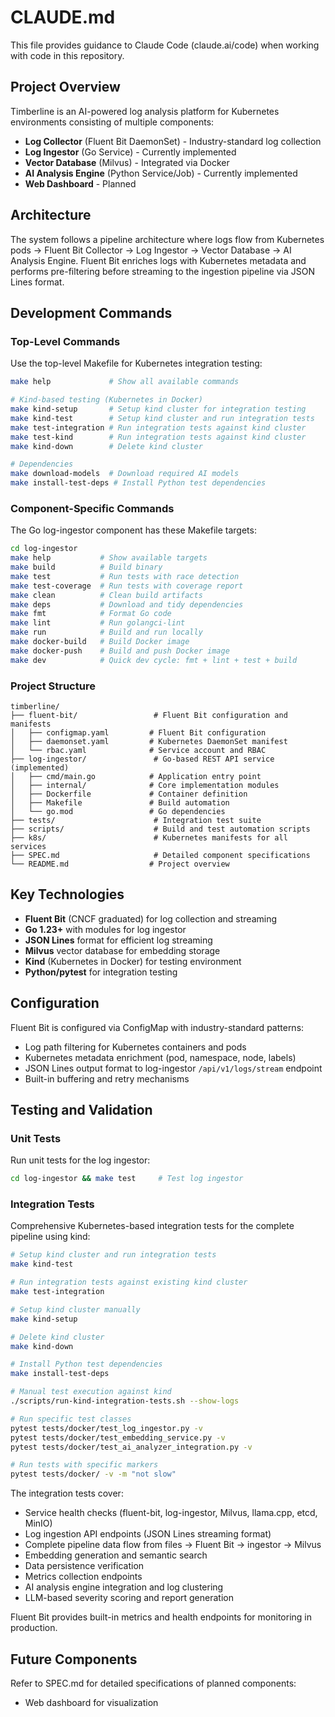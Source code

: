 # CLAUDE.md

This file provides guidance to Claude Code (claude.ai/code) when working with code in this repository.

## Project Overview

Timberline is an AI-powered log analysis platform for Kubernetes environments consisting of multiple components:
- **Log Collector** (Fluent Bit DaemonSet) - Industry-standard log collection
- **Log Ingestor** (Go Service) - Currently implemented
- **Vector Database** (Milvus) - Integrated via Docker
- **AI Analysis Engine** (Python Service/Job) - Currently implemented
- **Web Dashboard** - Planned

## Architecture

The system follows a pipeline architecture where logs flow from Kubernetes pods → Fluent Bit Collector → Log Ingestor → Vector Database → AI Analysis Engine. Fluent Bit enriches logs with Kubernetes metadata and performs pre-filtering before streaming to the ingestion pipeline via JSON Lines format.

## Development Commands

### Top-Level Commands
Use the top-level Makefile for Kubernetes integration testing:

```bash
make help             # Show all available commands

# Kind-based testing (Kubernetes in Docker)
make kind-setup       # Setup kind cluster for integration testing
make kind-test        # Setup kind cluster and run integration tests
make test-integration # Run integration tests against kind cluster
make test-kind        # Run integration tests against kind cluster
make kind-down        # Delete kind cluster

# Dependencies
make download-models  # Download required AI models
make install-test-deps # Install Python test dependencies
```

### Component-Specific Commands
The Go log-ingestor component has these Makefile targets:

```bash
cd log-ingestor
make help           # Show available targets
make build          # Build binary
make test           # Run tests with race detection
make test-coverage  # Run tests with coverage report
make clean          # Clean build artifacts
make deps           # Download and tidy dependencies
make fmt            # Format Go code
make lint           # Run golangci-lint
make run            # Build and run locally
make docker-build   # Build Docker image
make docker-push    # Build and push Docker image
make dev            # Quick dev cycle: fmt + lint + test + build
```

### Project Structure

```
timberline/
├── fluent-bit/                 # Fluent Bit configuration and manifests
│   ├── configmap.yaml         # Fluent Bit configuration
│   ├── daemonset.yaml         # Kubernetes DaemonSet manifest
│   └── rbac.yaml              # Service account and RBAC
├── log-ingestor/               # Go-based REST API service (implemented)
│   ├── cmd/main.go            # Application entry point
│   ├── internal/              # Core implementation modules
│   ├── Dockerfile             # Container definition
│   ├── Makefile               # Build automation
│   └── go.mod                 # Go dependencies
├── tests/                      # Integration test suite
├── scripts/                    # Build and test automation scripts
├── k8s/                        # Kubernetes manifests for all services
├── SPEC.md                     # Detailed component specifications
└── README.md                  # Project overview
```

## Key Technologies

- **Fluent Bit** (CNCF graduated) for log collection and streaming
- **Go 1.23+** with modules for log ingestor
- **JSON Lines** format for efficient log streaming
- **Milvus** vector database for embedding storage
- **Kind** (Kubernetes in Docker) for testing environment
- **Python/pytest** for integration testing

## Configuration

Fluent Bit is configured via ConfigMap with industry-standard patterns:
- Log path filtering for Kubernetes containers and pods
- Kubernetes metadata enrichment (pod, namespace, node, labels)
- JSON Lines output format to log-ingestor `/api/v1/logs/stream` endpoint
- Built-in buffering and retry mechanisms

## Testing and Validation

### Unit Tests
Run unit tests for the log ingestor:
```bash
cd log-ingestor && make test     # Test log ingestor
```

### Integration Tests
Comprehensive Kubernetes-based integration tests for the complete pipeline using kind:

```bash
# Setup kind cluster and run integration tests
make kind-test

# Run integration tests against existing kind cluster
make test-integration

# Setup kind cluster manually
make kind-setup

# Delete kind cluster
make kind-down

# Install Python test dependencies
make install-test-deps

# Manual test execution against kind
./scripts/run-kind-integration-tests.sh --show-logs

# Run specific test classes
pytest tests/docker/test_log_ingestor.py -v
pytest tests/docker/test_embedding_service.py -v
pytest tests/docker/test_ai_analyzer_integration.py -v

# Run tests with specific markers
pytest tests/docker/ -v -m "not slow"
```

The integration tests cover:
- Service health checks (fluent-bit, log-ingestor, Milvus, llama.cpp, etcd, MinIO)
- Log ingestion API endpoints (JSON Lines streaming format)
- Complete pipeline data flow from files → Fluent Bit → ingestor → Milvus
- Embedding generation and semantic search
- Data persistence verification
- Metrics collection endpoints
- AI analysis engine integration and log clustering
- LLM-based severity scoring and report generation

Fluent Bit provides built-in metrics and health endpoints for monitoring in production.

## Future Components

Refer to SPEC.md for detailed specifications of planned components:
- Web dashboard for visualization
